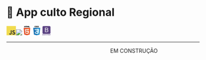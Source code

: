 # 🚧 App culto Regional
<img src="https://raw.githubusercontent.com/devicons/devicon/master/icons/javascript/javascript-original.svg" style="width:5%;" /><img src="https://camo.githubusercontent.com/9eecc42439347332f256a326363924551042f5b96235f972982512199476611a/68747470733a2f2f616e67756c61722e696f2f6173736574732f696d616765732f6c6f676f732f616e67756c61722f616e67756c61722e737667" style="width:5%;" /><img src="https://raw.githubusercontent.com/devicons/devicon/master/icons/html5/html5-original-wordmark.svg" style="width:5%" ><img src="https://raw.githubusercontent.com/devicons/devicon/master/icons/css3/css3-original-wordmark.svg" style="width:5%"><img src="https://raw.githubusercontent.com/devicons/devicon/master/icons/bootstrap/bootstrap-plain-wordmark.svg" style="width:5%">

---

<marquee behavior="alternate">EM CONSTRUÇÃO</marquee>


